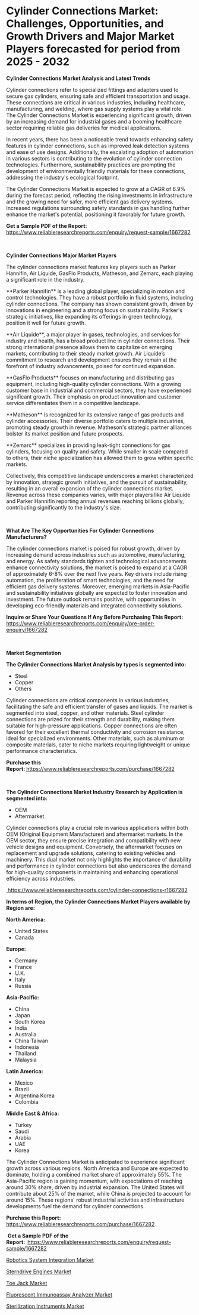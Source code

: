 <p><h1>Cylinder Connections Market: Challenges, Opportunities, and Growth Drivers and Major Market Players forecasted for period from 2025 - 2032</h1></p><p><strong>Cylinder Connections Market Analysis and Latest Trends</strong></p>
<p><p>Cylinder connections refer to specialized fittings and adapters used to secure gas cylinders, ensuring safe and efficient transportation and usage. These connections are critical in various industries, including healthcare, manufacturing, and welding, where gas supply systems play a vital role. The Cylinder Connections Market is experiencing significant growth, driven by an increasing demand for industrial gases and a booming healthcare sector requiring reliable gas deliveries for medical applications.</p><p>In recent years, there has been a noticeable trend towards enhancing safety features in cylinder connections, such as improved leak detection systems and ease of use designs. Additionally, the escalating adoption of automation in various sectors is contributing to the evolution of cylinder connection technologies. Furthermore, sustainability practices are prompting the development of environmentally friendly materials for these connections, addressing the industry's ecological footprint.</p><p>The Cylinder Connections Market is expected to grow at a CAGR of 6.9% during the forecast period, reflecting the rising investments in infrastructure and the growing need for safer, more efficient gas delivery systems. Increased regulations surrounding safety standards in gas handling further enhance the market's potential, positioning it favorably for future growth.</p></p>
<p><strong>Get a Sample PDF of the Report:&nbsp;</strong> <a href="https://www.reliableresearchreports.com/enquiry/request-sample/1667282?utm_campaign=40&utm_medium=2&utm_source=Github&utm_content=ia&utm_term=22022025&utm_id=cylinder-connections">https://www.reliableresearchreports.com/enquiry/request-sample/1667282</a></p>
<p>&nbsp;</p>
<p><strong>Cylinder Connections Major Market Players</strong></p>
<p><p>The cylinder connections market features key players such as Parker Hannifin, Air Liquide, GasFlo Products, Matheson, and Zemarc, each playing a significant role in the industry.</p><p>**Parker Hannifin** is a leading global player, specializing in motion and control technologies. They have a robust portfolio in fluid systems, including cylinder connections. The company has shown consistent growth, driven by innovations in engineering and a strong focus on sustainability. Parker's strategic initiatives, like expanding its offerings in green technology, position it well for future growth.</p><p>**Air Liquide**, a major player in gases, technologies, and services for industry and health, has a broad product line in cylinder connections. Their strong international presence allows them to capitalize on emerging markets, contributing to their steady market growth. Air Liquide’s commitment to research and development ensures they remain at the forefront of industry advancements, poised for continued expansion.</p><p>**GasFlo Products** focuses on manufacturing and distributing gas equipment, including high-quality cylinder connections. With a growing customer base in industrial and commercial sectors, they have experienced significant growth. Their emphasis on product innovation and customer service differentiates them in a competitive landscape.</p><p>**Matheson** is recognized for its extensive range of gas products and cylinder accessories. Their diverse portfolio caters to multiple industries, promoting steady growth in revenue. Matheson's strategic partner alliances bolster its market position and future prospects.</p><p>**Zemarc** specializes in providing leak-tight connections for gas cylinders, focusing on quality and safety. While smaller in scale compared to others, their niche specialization has allowed them to grow within specific markets.</p><p>Collectively, this competitive landscape underscores a market characterized by innovation, strategic growth initiatives, and the pursuit of sustainability, resulting in an overall expansion of the cylinder connections market. Revenue across these companies varies, with major players like Air Liquide and Parker Hannifin reporting annual revenues reaching billions globally, contributing significantly to the industry's size.</p></p>
<p>&nbsp;</p>
<p><strong>What Are The Key Opportunities For Cylinder Connections Manufacturers?</strong></p>
<p><p>The cylinder connections market is poised for robust growth, driven by increasing demand across industries such as automotive, manufacturing, and energy. As safety standards tighten and technological advancements enhance connectivity solutions, the market is poised to expand at a CAGR of approximately 6-8% over the next five years. Key drivers include rising automation, the proliferation of smart technologies, and the need for efficient gas delivery systems. Moreover, emerging markets in Asia-Pacific and sustainability initiatives globally are expected to foster innovation and investment. The future outlook remains positive, with opportunities in developing eco-friendly materials and integrated connectivity solutions.</p></p>
<p><strong>Inquire or Share Your Questions If Any Before Purchasing This Report:</strong> <a href="https://www.reliableresearchreports.com/enquiry/pre-order-enquiry/1667282?utm_campaign=40&utm_medium=2&utm_source=Github&utm_content=ia&utm_term=22022025&utm_id=cylinder-connections">https://www.reliableresearchreports.com/enquiry/pre-order-enquiry/1667282</a></p>
<p>&nbsp;</p>
<p><strong>Market Segmentation</strong></p>
<p><strong>The Cylinder Connections Market Analysis by types is segmented into:</strong></p>
<p><ul><li>Steel</li><li>Copper</li><li>Others</li></ul></p>
<p><p>Cylinder connections are critical components in various industries, facilitating the safe and efficient transfer of gases and liquids. The market is segmented into steel, copper, and other materials. Steel cylinder connections are prized for their strength and durability, making them suitable for high-pressure applications. Copper connections are often favored for their excellent thermal conductivity and corrosion resistance, ideal for specialized environments. Other materials, such as aluminum or composite materials, cater to niche markets requiring lightweight or unique performance characteristics.</p></p>
<p><strong>Purchase this Report:&nbsp;</strong><a href="https://www.reliableresearchreports.com/purchase/1667282?utm_campaign=40&utm_medium=2&utm_source=Github&utm_content=ia&utm_term=22022025&utm_id=cylinder-connections">https://www.reliableresearchreports.com/purchase/1667282</a></p>
<p>&nbsp;</p>
<p><strong>The Cylinder Connections Market Industry Research by Application is segmented into:</strong></p>
<p><ul><li>OEM</li><li>Aftermarket</li></ul></p>
<p><p>Cylinder connections play a crucial role in various applications within both OEM (Original Equipment Manufacturer) and aftermarket markets. In the OEM sector, they ensure precise integration and compatibility with new vehicle designs and equipment. Conversely, the aftermarket focuses on replacement and upgrade solutions, catering to existing vehicles and machinery. This dual market not only highlights the importance of durability and performance in cylinder connections but also underscores the demand for high-quality components in maintaining and enhancing operational efficiency across industries.</p></p>
<p><a href="https://www.reliableresearchreports.com/cylinder-connections-r1667282?utm_campaign=40&utm_medium=2&utm_source=Github&utm_content=ia&utm_term=22022025&utm_id=cylinder-connections">&nbsp;https://www.reliableresearchreports.com/cylinder-connections-r1667282</a></p>
<p><strong>In terms of Region, the Cylinder Connections Market Players available by Region are:</strong></p>
<p>
    <p> <strong> North America: </strong>
        <ul>
            <li>United States</li>
            <li>Canada</li>
        </ul>
        </p> 
    <p> <strong> Europe: </strong>
        <ul>
            <li>Germany</li>
            <li>France</li>
            <li>U.K.</li>
            <li>Italy</li>
            <li>Russia</li>
        </ul>
        </p> 
    <p> <strong> Asia-Pacific: </strong>
        <ul>
            <li>China</li>
            <li>Japan</li>
            <li>South Korea</li>
            <li>India</li>
            <li>Australia</li>
            <li>China Taiwan</li>
            <li>Indonesia</li>
            <li>Thailand</li>
            <li>Malaysia</li>
        </ul>
        </p> 
    <p> <strong> Latin America: </strong>
        <ul>
            <li>Mexico</li>
            <li>Brazil</li>
            <li>Argentina Korea</li>
            <li>Colombia</li>
        </ul>
        </p> 
    <p> <strong> Middle East & Africa: </strong>
        <ul>
            <li>Turkey</li>
            <li>Saudi</li>
            <li>Arabia</li>
            <li>UAE</li>
            <li>Korea</li>
        </ul>
    </p>
    </p>
<p><p>The Cylinder Connections Market is anticipated to experience significant growth across various regions. North America and Europe are expected to dominate, holding a combined market share of approximately 55%. The Asia-Pacific region is gaining momentum, with expectations of reaching around 30% share, driven by industrial expansion. The United States will contribute about 25% of the market, while China is projected to account for around 15%. These regions' robust industrial activities and infrastructure developments fuel the demand for cylinder connections.</p></p>
<p><strong>Purchase this Report: </strong><a href="https://www.reliableresearchreports.com/purchase/1667282?utm_campaign=40&utm_medium=2&utm_source=Github&utm_content=ia&utm_term=22022025&utm_id=cylinder-connections">https://www.reliableresearchreports.com/purchase/1667282</a></p>
<p>&nbsp;<strong>Get a Sample PDF of the Report:&nbsp;&nbsp;</strong><a href="https://www.reliableresearchreports.com/enquiry/request-sample/1667282?utm_campaign=40&utm_medium=2&utm_source=Github&utm_content=ia&utm_term=22022025&utm_id=cylinder-connections">https://www.reliableresearchreports.com/enquiry/request-sample/1667282</a></p>
<p><strong></strong></p>
<p><p><a href="https://github.com/ijffseandy/Market-Research-Report-List-1/blob/main/robotics-system-integration-market.md?utm_campaign=40&utm_medium=2&utm_source=Github&utm_content=ia&utm_term=22022025&utm_id=cylinder-connections">Robotics System Integration Market</a></p><p><a href="https://github.com/sderolza/Market-Research-Report-List-1/blob/main/sterndrive-engines-market.md?utm_campaign=40&utm_medium=2&utm_source=Github&utm_content=ia&utm_term=22022025&utm_id=cylinder-connections">Sterndrive Engines Market</a></p><p><a href="https://github.com/cornuznwazue/Market-Research-Report-List-1/blob/main/toe-jack-market.md?utm_campaign=40&utm_medium=2&utm_source=Github&utm_content=ia&utm_term=22022025&utm_id=cylinder-connections">Toe Jack Market</a></p><p><a href="https://github.com/daphnyvashdi/Market-Research-Report-List-1/blob/main/fluorescent-immunoassay-analyzer-market.md?utm_campaign=40&utm_medium=2&utm_source=Github&utm_content=ia&utm_term=22022025&utm_id=cylinder-connections">Fluorescent Immunoassay Analyzer Market</a></p><p><a href="https://github.com/mupumafrhad/Market-Research-Report-List-1/blob/main/sterilization-instruments-market.md?utm_campaign=40&utm_medium=2&utm_source=Github&utm_content=ia&utm_term=22022025&utm_id=cylinder-connections">Sterilization Instruments Market</a></p></p>